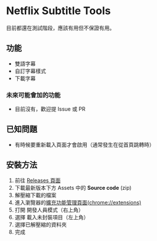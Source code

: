 # Netflix Subtitle Tools
目前都還在測試階段，應該有用但不保證有用。

## 功能
* 雙語字幕
* 自訂字幕樣式
* 下載字幕

### 未來可能會加的功能
* 目前沒有，歡迎提 Issue 或 PR

## 已知問題
* 有時候要重新載入頁面才會啟用（通常發生在從首頁跳轉時）

## 安裝方法
1. 前往 [Releases 頁面](https://github.com/JacobLinCool/netflix-sub-tools/releases)
2. 下載最新版本下方 Assets 中的 **Source code** (zip)
3. 解壓縮下載的檔案
4. 進入瀏覽器的[擴充功能管理頁面(chrome://extensions)](chrome://extensions)
5. 打開 開發人員模式（右上角）
6. 選擇 載入未封裝項目（左上角）
7. 選擇已解壓縮的資料夾
8. 完成